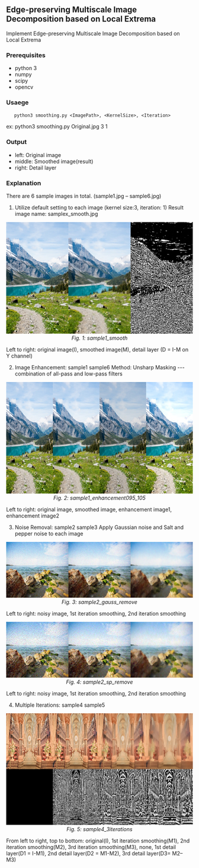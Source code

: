 ## Edge-preserving Multiscale Image Decomposition based on Local Extrema
Implement Edge-preserving Multiscale Image Decomposition based on Local Extrema

### Prerequisites
* python 3
* numpy
* scipy
* opencv

### Usaege
 ```shell
    python3 smoothing.py <ImagePath>, <KernelSize>, <Iteration>
 ```
ex: python3 smoothing.py Original.jpg 3 1

### Output
* left: Original image
* middle: Smoothed image(result)
* right: Detail layer

### Explanation
There are 6 sample images in total. (sample1.jpg – sample6.jpg)
1. Utilize default setting to each image (kernel size:3, iteration: 1)
Result image name: samplex_smooth.jpg

<p align='center'>
  <img src="Report_Images_Results/sample1_smooth.jpg" height='300' width='700'>
    <br>
    <em> Fig. 1: sample1_smooth </em>
</p>

Left to right: original image(I), smoothed image(M), detail layer (D = I-M on Y channel)

2. Image Enhancement: sample1 sample6
Method: Unsharp Masking --- combination of all-pass and low-pass filters

<p align='center'>
  <img src="Report_Images_Results/sample1_enhancement095_105.jpg" height='300' width='800'>
    <br>
    <em> Fig. 2: sample1_enhancement095_105 </em>
</p>

Left to right: original image, smoothed image, enhancement image1, enhancement image2

3. Noise Removal: sample2 sample3
Apply Gaussian noise and Salt and pepper noise to each image

<p align='center'>
  <img src="Report_Images_Results/sample2_gauss_remove.jpg" height='150' width='700'>
    <br>
    <em> Fig. 3: sample2_gauss_remove </em>
</p>

Left to right: noisy image, 1st iteration smoothing, 2nd iteration smoothing

<p align='center'>
  <img src="Report_Images_Results/sample2_sp_remove.jpg" height='150' width='700'>
    <br>
    <em> Fig. 4: sample2_sp_remove </em>
</p>

Left to right: noisy image, 1st iteration smoothing, 2nd iteration smoothing

4. Multiple Iterations: sample4 sample5
<p align='center'>
  <img src="Report_Images_Results/sample4_3iterations.jpg" height='300' width='800'>
    <br>
    <em> Fig. 5: sample4_3iterations </em>
</p>

From left to right, top to bottom: original(I), 1st iteration smoothing(M1), 2nd iteration smoothing(M2), 3rd iteration smoothing(M3), none, 1st detail layer(D1 = I-M1), 2nd detail layer(D2 = M1-M2), 3rd detail layer(D3= M2– M3)
